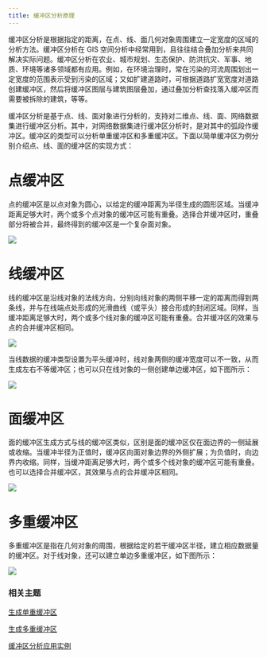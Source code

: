 ```yaml
---
title: 缓冲区分析原理
---
```


缓冲区分析是根据指定的距离，在点、线、面几何对象周围建立一定宽度的区域的分析方法。缓冲区分析在
GIS
空间分析中经常用到，且往往结合叠加分析来共同解决实际问题。缓冲区分析在农业、城市规划、生态保护、防洪抗灾、军事、地质、环境等诸多领域都有应用。例如，在环境治理时，常在污染的河流周围划出一定宽度的范围表示受到污染的区域；又如扩建道路时，可根据道路扩宽宽度对道路创建缓冲区，然后将缓冲区图层与建筑图层叠加，通过叠加分析查找落入缓冲区而需要被拆除的建筑，等等。

缓冲区分析是基于点、线、面对象进行分析的，支持对二维点、线、面、网络数据集进行缓冲区分析。其中，对网络数据集进行缓冲区分析时，是对其中的弧段作缓冲区。缓冲区的类型可以分析单重缓冲区和多重缓冲区。下面以简单缓冲区为例分别介绍点、线、面的缓冲区的实现方式：

点缓冲区
=======

点的缓冲区是以点对象为圆心，以给定的缓冲距离为半径生成的圆形区域。当缓冲距离足够大时，两个或多个点对象的缓冲区可能有重叠。选择合并缓冲区时，重叠部分将被合并，最终得到的缓冲区是一个复杂面对象。

![](/iDesktop-Cross/img/Buffer1.png)

线缓冲区
=======

线的缓冲区是沿线对象的法线方向，分别向线对象的两侧平移一定的距离而得到两条线，并与在线端点处形成的光滑曲线（或平头）接合形成的封闭区域。同样，当缓冲距离足够大时，两个或多个线对象的缓冲区可能有重叠。合并缓冲区的效果与点的合并缓冲区相同。

![](/iDesktop-Cross/img/Buffer2.png)

当线数据的缓冲类型设置为平头缓冲时，线对象两侧的缓冲宽度可以不一致，从而生成左右不等缓冲区；也可以只在线对象的一侧创建单边缓冲区，如下图所示：

![](/iDesktop-Cross/img/Buffer3.png)


面缓冲区
=======

面的缓冲区生成方式与线的缓冲区类似，区别是面的缓冲区仅在面边界的一侧延展或收缩。当缓冲半径为正值时，缓冲区向面对象边界的外侧扩展；为负值时，向边界内收缩。同样，当缓冲距离足够大时，两个或多个线对象的缓冲区可能有重叠。也可以选择合并缓冲区，其效果与点的合并缓冲区相同。

![](/iDesktop-Cross/img/Buffer4.png)

多重缓冲区
=========

多重缓冲区是指在几何对象的周围，根据给定的若干缓冲区半径，建立相应数据量的缓冲区。对于线对象，还可以建立单边多重缓冲区，如下图所示：

![](/iDesktop-Cross/img/Buffer5.png)


### 相关主题

[生成单重缓冲区](/iDesktop-Cross/buffer/SingleBuffer)

[生成多重缓冲区](/iDesktop-Cross/buffer/MutilBuffer)

[缓冲区分析应用实例](/iDesktop-Cross/ProximityAnalyst/BufferAnalyst_Example)

